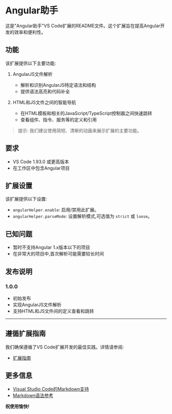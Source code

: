 # Angular助手

这是"Angular助手"VS Code扩展的README文件。这个扩展旨在提高Angular开发的效率和便利性。

## 功能

该扩展提供以下主要功能:

1. AngularJS文件解析
   - 解析和识别AngularJS特定语法和结构
   - 提供语法高亮和代码补全

2. HTML和JS文件之间的智能导航
   - 在HTML模板和相关的JavaScript/TypeScript控制器之间快速跳转
   - 查看组件、指令、服务等的定义和引用


> 提示: 我们建议使用简短、清晰的动画来展示扩展的主要功能。

## 要求

- VS Code 1.93.0 或更高版本
- 在工作区中包含Angular项目

## 扩展设置

该扩展提供以下设置:

* `angularHelper.enable`: 启用/禁用此扩展。
* `angularHelper.parseMode`: 设置解析模式,可选值为 `strict` 或 `loose`。

## 已知问题

- 暂时不支持Angular 1.x版本以下的项目
- 在非常大的项目中,首次解析可能需要较长时间

## 发布说明

### 1.0.0

- 初始发布
- 实现AngularJS文件解析
- 支持HTML和JS文件间的定义查看和跳转


---

## 遵循扩展指南

我们确保遵循了VS Code扩展开发的最佳实践。详情请参阅:

* [扩展指南](https://code.visualstudio.com/api/references/extension-guidelines)

## 更多信息

* [Visual Studio Code的Markdown支持](http://code.visualstudio.com/docs/languages/markdown)
* [Markdown语法参考](https://help.github.com/articles/markdown-basics/)

**祝使用愉快!**
